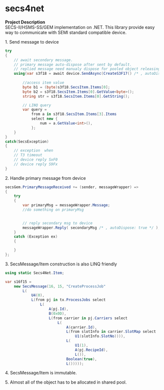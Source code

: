 # secs4net

**Project Description**  
SECS-II/HSMS-SS/GEM implementation on .NET. This library provide easy way to communicate with SEMI standard compatible device.  

1\. Send message to device
```cs
try
{
    // await secondary message. 
    // primary message auto-dispose after sent by default.
    // replied message need manualy dispose for pooled object releasing
    using(var s3f18 = await device.SendAsync(CreateS3F17() /* , autoDispose: true */)){ 
    
        //access item value
        byte b1 = (byte)s3f18.SecsItem.Items[0]; 
        byte b2 = s3f18.SecsItem.Items[0].GetValue<byte>();
        string str = s3f18.SecsItem.Items[0].GetString();

        // LINQ query
        var query =
            from a in s3f18.SecsItem.Items[3].Items
            select new {
                num = a.GetValue<int>(),
            };
    }
}
catch(SecsException)
{
    // exception  when
    // T3 timeout
    // device reply SxF0
    // device reply S9Fx
}
```
2\. Handle primary message from device
```cs
secsGem.PrimaryMessageReceived += (sender, messageWrapper) => 
{
    try 
    {
        var primaryMsg = messageWrapper.Message;
        //do something on primaryMsg
	   

        // reply secondary msg to device
        messageWrapper.Reply( secondaryMsg /* , autoDispose: true */ ); 
    }
    catch (Exception ex) 
    {

    }
};
```

3\. SecsMessage/Item construction is also LINQ friendly

```cs
using static Secs4Net.Item;

var s16f15 = 
    new SecsMessage(16, 15, "CreateProcessJob"            
        L(
            U4(0),
            L(from pj in tx.ProcessJobs select
                L(
                    A(pj.Id),
                    B(0x0D),
                    L(from carrier in pj.Carriers select
                        L(
                            A(carrier.Id),
                            L(from slotInfo in carrier.SlotMap select
                                U1(slotInfo.SlotNo)))),
                            L(
                                U1(1),
                                A(pj.RecipeId),
                                L()),
                            Boolean(true),
                            L()))));
```

4\. SecsMessage/Item is immutable. 

5\. Almost all of the object has to be allocated in shared pool.
